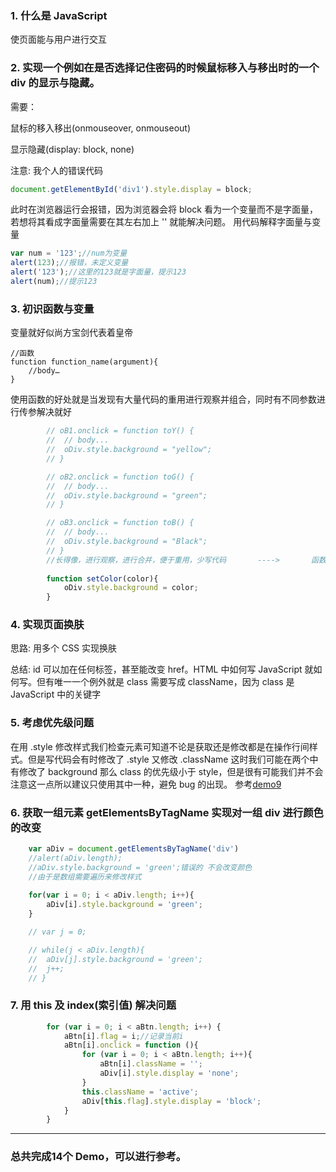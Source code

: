 ### 1. 什么是 JavaScript 

使页面能与用户进行交互

### 2.  实现一个例如在是否选择记住密码的时候鼠标移入与移出时的一个 div 的显示与隐藏。 

需要：

鼠标的移入移出(onmouseover, onmouseout)

显示隐藏(display: block, none)

注意: 我个人的错误代码
```javascript
document.getElementById('div1').style.display = block;
```
此时在浏览器运行会报错，因为浏览器会将 block 看为一个变量而不是字面量，若想将其看成字面量需要在其左右加上 '' 就能解决问题。
用代码解释字面量与变量
```javascript
var num = '123';//num为变量
alert(123);//报错，未定义变量
alert('123');//这里的123就是字面量，提示123
alert(num);//提示123
```

### 3.  初识函数与变量

变量就好似尚方宝剑代表着皇帝
```
//函数
function function_name(argument){
    //body…
}
```
使用函数的好处就是当发现有大量代码的重用进行观察并组合，同时有不同参数进行传参解决就好
```javascript
		// oB1.onclick = function toY() {
		// 	// body...
		// 	oDiv.style.background = "yellow";
		// }

		// oB2.onclick = function toG() {
		// 	// body...
		// 	oDiv.style.background = "green";
		// }

		// oB3.onclick = function toB() {
		// 	// body...
		// 	oDiv.style.background = "Black";
		// }
		//长得像，进行观察，进行合并，便于重用，少写代码		---->		函数传参
		
		function setColor(color){
			oDiv.style.background = color;
		}
```
### 4. 实现页面换肤

思路: 用多个 CSS 实现换肤

总结: id 可以加在任何标签，甚至能改变 href。HTML 中如何写 JavaScript 就如何写。但有唯一一个例外就是 class 需要写成 className，因为 class 是 JavaScript 中的关键字

### 5. 考虑优先级问题

在用 .style 修改样式我们检查元素可知道不论是获取还是修改都是在操作行间样式。但是写代码会有时修改了 .style 又修改 .className 这时我们可能在两个中有修改了 background 那么 class 的优先级小于 style，但是很有可能我们并不会注意这一点所以建议只使用其中一种，避免 bug 的出现。
参考[demo9](demo9.html)

### 6. 获取一组元素 getElementsByTagName 实现对一组 div 进行颜色的改变

```javascript
	var aDiv = document.getElementsByTagName('div')
	//alert(aDiv.length);
    //aDiv.style.background = 'green';错误的 不会改变颜色
	//由于是数组需要遍历来修改样式
	
	for(var i = 0; i < aDiv.length; i++){
		aDiv[i].style.background = 'green';
	}

	// var j = 0;

	// while(j < aDiv.length){
	// 	aDiv[j].style.background = 'green';
    // 	j++;
	// }
```


### 7. 用 this 及 index(索引值) 解决问题
```javascript
    	for (var i = 0; i < aBtn.length; i++) {
    		aBtn[i].flag = i;//记录当前i
    		aBtn[i].onclick = function (){
    			for (var i = 0; i < aBtn.length; i++){
    				aBtn[i].className = '';
    				aDiv[i].style.display = 'none';
    			}
    			this.className = 'active';
    			aDiv[this.flag].style.display = 'block';
    		}
    	}
```
---

### 总共完成14个 Demo，可以进行参考。

